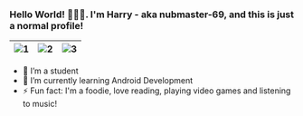 ### Hello World! 👋👋👋. I'm Harry - aka nubmaster-69, and this is just a normal profile!

| ![1](https://media.giphy.com/media/7srpeY4TZMrO8/giphy.gif) | ![2](https://media.giphy.com/media/xT9IgzoKnwFNmISR8I/giphy.gif)| ![3](https://media.giphy.com/media/yBvndlpq8aCvS/giphy.gif) |
| --- | --- | --- |

- 🔭 I’m a student
- 🌱 I’m currently learning Android Development
- ⚡ Fun fact: I'm a foodie, love reading, playing video games and listening to music!